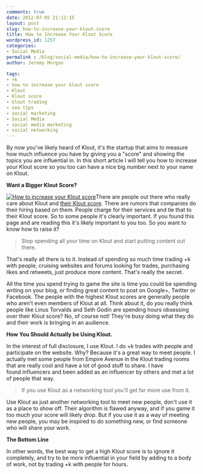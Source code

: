 ```yaml
---
comments: true
date: 2012-07-05 21:12:15
layout: post
slug: how-to-increase-your-klout-score
title: How to Increase Your Klout Score
wordpress_id: 1257
categories:
- Social Media
permalink : /blog/social-media/how-to-increase-your-klout-score/
author: Jeremy Morgan

tags:
- +k
- how to increase your klout score
- Klout
- Klout score
- klout trading
- seo tips
- social marketing
- Social Media
- social media marketing
- social networking
---
```


By now you've likely heard of Klout, it's the startup that aims to measure how much influence you have by giving you a "score" and showing the topics you are influential in. In this short article I will tell you how to increase your Klout score so you too can have a nice big number next to your name on Klout.

<!-- more -->
**Want a Bigger Klout Score?**

[![How to increase your Klout score](http://jeremymorgan.s3.amazonaws.com/wp-content/uploads/2012/07/klout-big.png)](http://jeremymorgan.s3.amazonaws.com/wp-content/uploads/2012/07/klout-big.png)There are people out there who really care about Klout and [their Klout score](http://klout.com/#/jeremycmorgan). There are rumors that companies do their hiring based on them. People charge for their services and tie that to their Klout score. So to some people it's clearly important. If you found this page and are reading this it's likely important to you too. So you want to know how to raise it?


> Stop spending all your time on Klout and start putting content out there.


That's really all there is to it. Instead of spending so much time trading +k with people, cruising websites and forums looking for trades, purchasing likes and retweets, just produce more content. That's really the secret.

All the time you spend trying to game the site is time you could be spending writing on your blog, or finding great content to post on Google+, Twitter or Facebook. The people with the highest Klout scores are generally people who aren't even members of Klout at all. Think about it, do you really think people like Linus Torvalds and Seth Godin are spending hours obsessing over their Klout score? No, of course not! They're busy doing what they do and their work is bringing in an audience.

**How You Should Actually be Using Klout.**

In the interest of full disclosure, I use Klout. I do +k trades with people and participate on the website. Why? Because it's a great way to meet people. I actually met some people from Empire Avenue in the Klout trading rooms that are really cool and have a lot of good stuff to share. I have found influencers and been added as an influencer by others and met a lot of people that way.


> If you use Klout as a networking tool you'll get far more use from it.


Use Klout as just another networking tool to meet new people, don't use it as a place to show off. Their algorithm is flawed anyway, and if you game it too much your score will likely drop. But if you use it as a way of meeting new people, you may be inspired to do something new, or find someone who will share your work.

**The Bottom Line**

In other words, the best way to get a high Klout score is to ignore it completely, and try to be more influential in your field by adding to a body of work, not by trading +k with people for hours.


